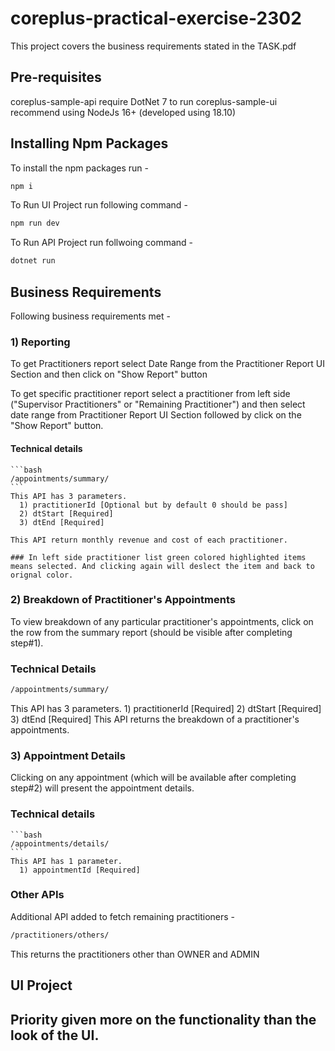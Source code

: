 # coreplus-practical-exercise-2302

This project covers the business requirements stated in the TASK.pdf

## Pre-requisites
coreplus-sample-api require DotNet 7 to run
coreplus-sample-ui recommend using NodeJs 16+ (developed using 18.10)

## Installing Npm Packages
To install the npm packages run - 
```bash
npm i
```
To Run UI Project run following command -
```bash
npm run dev
```

To Run API Project run follwoing command -
```bash
dotnet run
```

## Business Requirements
Following business requirements met -

### 1) Reporting
   To get Practitioners report select Date Range from the Practitioner Report UI Section and then click on "Show Report" button
   
   To get specific practitioner report select a practitioner from left side ("Supervisor Practitioners" or "Remaining Practitioner") and then select date range
   from Practitioner Report UI Section followed by click on the "Show Report" button.
   
   #### Technical details
   
    ```bash
    /appointments/summary/
    ```
    This API has 3 parameters.
      1) practitionerId [Optional but by default 0 should be pass]
      2) dtStart [Required]
      3) dtEnd [Required]
    
    This API return monthly revenue and cost of each practitioner.
	
	### In left side practitioner list green colored highlighted items means selected. And clicking again will deslect the item and back to orignal color.
   
### 2) Breakdown of Practitioner's Appointments
   To view breakdown of any particular practitioner's appointments, click on the row from the summary report (should be visible after completing step#1).
   
   ### Technical Details
   
   ```bash
   /appointments/summary/
   ```
   This API has 3 parameters.
      1) practitionerId [Required]
      2) dtStart [Required]
      3) dtEnd [Required]
      This API returns the breakdown of a practitioner's appointments.
      
### 3) Appointment Details
   Clicking on any appointment (which will be available after completing step#2) will present the appointment details.
   
   ### Technical details
    ```bash
    /appointments/details/
    ```
    This API has 1 parameter.
      1) appointmentId [Required]

### Other APIs
Additional API added to fetch remaining practitioners -

  ```bash
  /practitioners/others/
  ```
  This returns the practitioners other than OWNER and ADMIN
  
## UI Project
## Priority given more on the functionality than the look of the UI.
